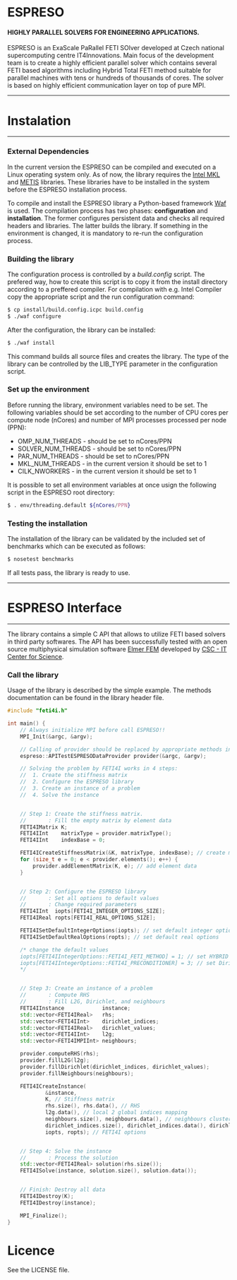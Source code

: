 # ESPRESO 
#### HIGHLY PARALLEL SOLVERS FOR ENGINEERING APPLICATIONS.

ESPRESO is an ExaScale PaRallel FETI SOlver developed at Czech national supercomputing centre IT4Innovations. Main focus of the development team is to create a highly efficient parallel solver which contains several FETI based algorithms including Hybrid Total FETI method suitable for parallel machines with tens or hundreds of thousands of cores. The solver is based on highly efficient communication layer on top of pure MPI.

---
# Instalation
---

###  External Dependencies

In the current version the ESPRESO can be compiled and executed on a Linux operating system only. As of now, the library requires the [Intel MKL](https://software.intel.com/en-us/intel-mkl) and [METIS](http://glaros.dtc.umn.edu/gkhome/metis/metis/overview>) libraries. These libraries have to be installed in the system before the ESPRESO installation process.

To compile and install the ESPRESO library a Python-based framework [Waf](https://waf.io/book/) is used. The compilation process has two phases: **configuration** and **installation**.  The former configures persistent data and checks all required headers and libraries. The latter builds the library. If something in the environment is changed, it is mandatory to re-run the configuration process.

### Building the library

The configuration process is controlled by a *build.config* script. The prefered way, how to create this script is to copy it from the install directory according to a preffered compiler. For compilation with e.g. Intel Compiler copy the appropriate script and the run configuration command:
```sh
$ cp install/build.config.icpc build.config
$ ./waf configure
```

After the configuration, the library can be installed:
```sh
$ ./waf install
```

This command builds all source files and creates the library. The type of the library can be controlled by the LIB_TYPE parameter in the configuration script.

### Set up the environment

Before running the library, environment variables need to be set. The following variables should be set according to the number of CPU cores per compute node (nCores) and number of MPI processes processed per node (PPN):

 - OMP_NUM_THREADS - should be set to nCores/PPN
 - SOLVER_NUM_THREADS - should be set to nCores/PPN
 - PAR_NUM_THREADS - should be set to nCores/PPN
 - MKL_NUM_THREADS - in the current version it should be set to 1
 - CILK_NWORKERS - in the current version it should be set to 1

It is possible to set all environment variables at once usign the following script in the ESPRESO root directory:
```sh
$ . env/threading.default ${nCores/PPN}
```


### Testing the installation
The installation of the library can be validated by the included set of benchmarks which can be executed as follows:
```sh
$ nosetest benchmarks
```
If all tests pass, the library is ready to use.

---
# ESPRESO Interface
---

The library contains a simple C API that allows to utilize FETI based solvers in third party softwares. The API has been successfully tested with an open source multiphysical simulation software [Elmer FEM](https://www.csc.fi/web/elmer)  developed by [CSC - IT Center for Science](https://www.csc.fi/).

### Call the library
Usage of the library is described by the simple example. The methods documentation can be found in the library header file.

```cpp
#include "feti4i.h"

int main() {
    // Always initialize MPI before call ESPRESO!!
	MPI_Init(&argc, &argv);

	// Calling of provider should be replaced by appropriate methods in your library !!!
	espreso::APITestESPRESODataProvider provider(&argc, &argv);

	// Solving the problem by FETI4I works in 4 steps:
	//  1. Create the stiffness matrix
	//  2. Configure the ESPRESO library
	//  3. Create an instance of a problem
	//  4. Solve the instance


	// Step 1: Create the stiffness matrix.
	//       : Fill the empty matrix by element data
	FETI4IMatrix K;
	FETI4IInt    matrixType = provider.matrixType();
	FETI4IInt    indexBase = 0;

	FETI4ICreateStiffnessMatrix(&K, matrixType, indexBase); // create matrix
	for (size_t e = 0; e < provider.elements(); e++) {
		provider.addElementMatrix(K, e); // add element data
	}


	// Step 2: Configure the ESPRESO library
	//       : Set all options to default values
	//       : Change required parameters
	FETI4IInt  iopts[FETI4I_INTEGER_OPTIONS_SIZE];
	FETI4IReal ropts[FETI4I_REAL_OPTIONS_SIZE];

	FETI4ISetDefaultIntegerOptions(iopts); // set default integer options
	FETI4ISetDefaultRealOptions(ropts); // set default real options

	/* change the default values
	iopts[FETI4IIntegerOptions::FETI4I_FETI_METHOD] = 1; // set HYBRID FETI
	iopts[FETI4IIntegerOptions::FETI4I_PRECONDITIONER] = 3; // set Dirichlet preconditioner
	*/


	// Step 3: Create an instance of a problem
	//       : Compute RHS
	//       : Fill L2G, Dirichlet, and neighbours
	FETI4IInstance            instance;
	std::vector<FETI4IReal>   rhs;
	std::vector<FETI4IInt>    dirichlet_indices;
	std::vector<FETI4IReal>   dirichlet_values;
	std::vector<FETI4IInt>    l2g;
	std::vector<FETI4IMPIInt> neighbours;

	provider.computeRHS(rhs);
	provider.fillL2G(l2g);
	provider.fillDirichlet(dirichlet_indices, dirichlet_values);
	provider.fillNeighbours(neighbours);

	FETI4ICreateInstance(
			&instance,
			K, // Stiffness matrix
			rhs.size(), rhs.data(), // RHS
			l2g.data(), // local 2 global indices mapping
			neighbours.size(), neighbours.data(), // neighbours clusters
			dirichlet_indices.size(), dirichlet_indices.data(), dirichlet_values.data(), // Dirichlet boundary condition
			iopts, ropts); // FETI4I options


	// Step 4: Solve the instance
	//       : Process the solution
	std::vector<FETI4IReal> solution(rhs.size());
	FETI4ISolve(instance, solution.size(), solution.data());


	// Finish: Destroy all data
	FETI4IDestroy(K);
	FETI4IDestroy(instance);

	MPI_Finalize();
}
```

# Licence

See the LICENSE file.